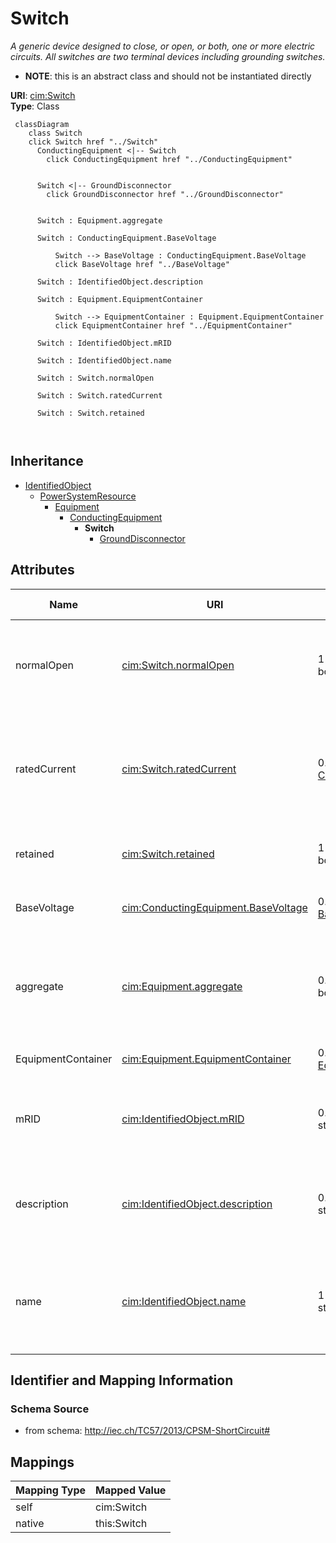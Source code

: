 # Switch


_A generic device designed to close, or open, or both, one or more electric circuits.  All switches are two terminal devices including grounding switches._




* __NOTE__: this is an abstract class and should not be instantiated directly


**URI**: [cim:Switch](http://iec.ch/TC57/2013/CIM-schema-cim16#Switch)<br />
**Type**: Class




```mermaid
 classDiagram
    class Switch
    click Switch href "../Switch"
      ConductingEquipment <|-- Switch
        click ConductingEquipment href "../ConductingEquipment"
      

      Switch <|-- GroundDisconnector
        click GroundDisconnector href "../GroundDisconnector"
      
      
      Switch : Equipment.aggregate
        
      Switch : ConductingEquipment.BaseVoltage
        
          Switch --> BaseVoltage : ConductingEquipment.BaseVoltage
          click BaseVoltage href "../BaseVoltage"
        
      Switch : IdentifiedObject.description
        
      Switch : Equipment.EquipmentContainer
        
          Switch --> EquipmentContainer : Equipment.EquipmentContainer
          click EquipmentContainer href "../EquipmentContainer"
        
      Switch : IdentifiedObject.mRID
        
      Switch : IdentifiedObject.name
        
      Switch : Switch.normalOpen
        
      Switch : Switch.ratedCurrent
        
      Switch : Switch.retained
        
      
```





## Inheritance
* [IdentifiedObject](IdentifiedObject.md)
    * [PowerSystemResource](PowerSystemResource.md)
        * [Equipment](Equipment.md)
            * [ConductingEquipment](ConductingEquipment.md)
                * **Switch**
                    * [GroundDisconnector](GroundDisconnector.md)



## Attributes


| Name | URI | Cardinality and Range | Description | Inheritance |
| ---  | --- | --- | --- | --- |
| normalOpen | [cim:Switch.normalOpen](http://iec.ch/TC57/2013/CIM-schema-cim16#Switch.normalOpen) | 1 <br />  boolean  | The attribute is used in cases when no Measurement for the status value is pr... | direct |
| ratedCurrent | [cim:Switch.ratedCurrent](http://iec.ch/TC57/2013/CIM-schema-cim16#Switch.ratedCurrent) | 0..1 <br />  [CurrentFlow](CurrentFlow.md)  | The maximum continuous current carrying capacity in amps governed by the devi... | direct |
| retained | [cim:Switch.retained](http://iec.ch/TC57/2013/CIM-schema-cim16#Switch.retained) | 1 <br />  boolean  | Branch is retained in a bus branch model | direct |
| BaseVoltage | [cim:ConductingEquipment.BaseVoltage](http://iec.ch/TC57/2013/CIM-schema-cim16#ConductingEquipment.BaseVoltage) | 0..1 <br />  [BaseVoltage](ConductingEquipment.BaseVoltage.md)  | Base voltage of this conducting equipment | [ConductingEquipment](ConductingEquipment.md) |
| aggregate | [cim:Equipment.aggregate](http://iec.ch/TC57/2013/CIM-schema-cim16#Equipment.aggregate) | 0..1 <br />  boolean  | The single instance of equipment represents multiple pieces of equipment that... | [Equipment](Equipment.md) |
| EquipmentContainer | [cim:Equipment.EquipmentContainer](http://iec.ch/TC57/2013/CIM-schema-cim16#Equipment.EquipmentContainer) | 0..1 <br />  [EquipmentContainer](Equipment.EquipmentContainer.md)  | Container of this equipment | [Equipment](Equipment.md) |
| mRID | [cim:IdentifiedObject.mRID](http://iec.ch/TC57/2013/CIM-schema-cim16#IdentifiedObject.mRID) | 0..1 <br />  string  | Master resource identifier issued by a model authority | [IdentifiedObject](IdentifiedObject.md) |
| description | [cim:IdentifiedObject.description](http://iec.ch/TC57/2013/CIM-schema-cim16#IdentifiedObject.description) | 0..1 <br />  string  | The description is a free human readable text describing or naming the object | [IdentifiedObject](IdentifiedObject.md) |
| name | [cim:IdentifiedObject.name](http://iec.ch/TC57/2013/CIM-schema-cim16#IdentifiedObject.name) | 1 <br />  string  | The name is any free human readable and possibly non unique text naming the o... | [IdentifiedObject](IdentifiedObject.md) |









## Identifier and Mapping Information







### Schema Source


* from schema: http://iec.ch/TC57/2013/CPSM-ShortCircuit#





## Mappings

| Mapping Type | Mapped Value |
| ---  | ---  |
| self | cim:Switch |
| native | this:Switch |




